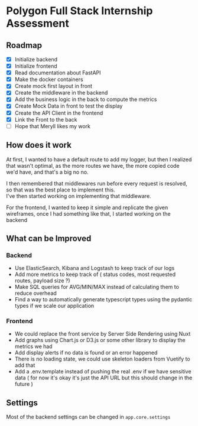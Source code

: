 # Polygon Full Stack Internship Assessment

## Roadmap
- [x] Initialize backend
- [x] Initialize frontend
- [x] Read documentation about FastAPI
- [x] Make the docker containers
- [x] Create mock first layout in front
- [x] Create the middleware in the backend
- [x] Add the business logic in the back to compute the metrics
- [x] Create Mock Data in front to test the display
- [x] Create the API Client in the frontend
- [x] Link the Front to the back
- [ ] Hope that Meryll likes my work 

## How does it work
At first, I wanted to have a default route to add my logger, but then I realized that wasn't optimal, as the more routes we have, the more copied code we'd have, and that's a big no no.  

I then remembered that middlewares run before every request is resolved, so that was the best place to implement this.  
I've then started working on implementing that middleware.

For the frontend, I wanted to keep it simple and replicate the given wireframes, once I had something like that, I started working on the backend 

## What can be Improved
### Backend
- Use ElasticSearch, Kibana and Logstash to keep track of our logs
- Add more metrics to keep track of ( status codes, most requested routes, payload size ?)
- Make SQL queries for AVG/MIN/MAX instead of calculating them to reduce overhead
- Find a way to automatically generate typescript types using the pydantic types if we scale our application 
### Frontend
- We could replace the front service by Server Side Rendering using Nuxt
- Add graphs using Chart.js or D3.js or some other library to display the metrics we had
- Add display alerts if no data is found or an error happened 
- There is no loading state, we could use skeleton loaders from Vuetify to add that
- Add a .env.template instead of pushing the real .env if we have sensitive data ( for now it's okay it's just the API URL but this should change in the future )

## Settings
Most of the backend settings can be changed in ```app.core.settings```  
